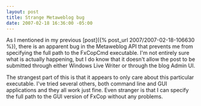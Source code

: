 ```yaml
---
layout: post
title: Strange Metaweblog bug
date: 2007-02-18 16:36:00 -05:00
---
```


As I mentioned in my previous [post]({% post_url 2007/2007-02-18-106630 %}), there is an apparent bug in the Metaweblog API that prevents me from specifying the full path to the FxCopCmd executable. I'm not entirely sure what is actually happening, but I do know that it doesn't allow the post to be submitted through either Windows Live Writer or through the blog Admin UI.

The strangest part of this is that it appears to only care about this particular executable. I've tried several others, both command line and GUI applications and they all work just fine. Even stranger is that I can specify the full path to the GUI version of FxCop without any problems.
